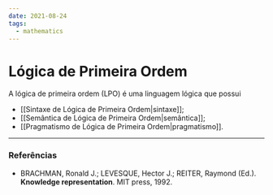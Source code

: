 ```yaml
---
date: 2021-08-24
tags:
  - mathematics 
---
```

# Lógica de Primeira Ordem
A lógica de primeira ordem (LPO) é uma linguagem lógica que possui
- [[Sintaxe de Lógica de Primeira Ordem|sintaxe]];
- [[Semântica de Lógica de Primeira Ordem|semântica]];
- [[Pragmatismo de Lógica de Primeira Ordem|pragmatismo]].


---
### Referências
- BRACHMAN, Ronald J.; LEVESQUE, Hector J.; REITER, Raymond (Ed.). **Knowledge representation**. MIT press, 1992.